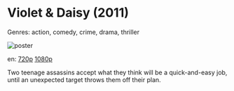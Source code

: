 # Violet &amp; Daisy (2011)

Genres: action, comedy, crime, drama, thriller

![poster](http://image.tmdb.org/t/p/w500/lFr4EJwoq8iWFw3bf07oq9Zdpjq.jpg)

en:
  [720p](magnet:?xt=urn:btih:60463C551A3CFBCCD567F0C9D402E616B03D6265&tr=udp://glotorrents.pw:6969/announce&tr=udp://tracker.opentrackr.org:1337/announce&tr=udp://torrent.gresille.org:80/announce&tr=udp://tracker.openbittorrent.com:80&tr=udp://tracker.coppersurfer.tk:6969&tr=udp://tracker.leechers-paradise.org:6969&tr=udp://p4p.arenabg.ch:1337&tr=udp://tracker.internetwarriors.net:1337)
  [1080p](magnet:?xt=urn:btih:D7195A1894104242498E7E4D666DE84B1238AF3A&tr=udp://glotorrents.pw:6969/announce&tr=udp://tracker.opentrackr.org:1337/announce&tr=udp://torrent.gresille.org:80/announce&tr=udp://tracker.openbittorrent.com:80&tr=udp://tracker.coppersurfer.tk:6969&tr=udp://tracker.leechers-paradise.org:6969&tr=udp://p4p.arenabg.ch:1337&tr=udp://tracker.internetwarriors.net:1337)
  


Two teenage assassins accept what they think will be a quick-and-easy job, until an unexpected target throws them off their plan.